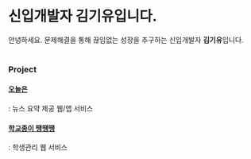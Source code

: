 # 신입개발자 김기유입니다.
안녕하세요. 문제해결을 통해 끊임없는 성장을 추구하는 신입개발자 **김기유**입니다. <br>
<br>
### Project <br>
#### [오늘은](https://github.com/final-project-ko)
: 뉴스 요약 제공 웹/앱 서비스
#### [학교종이 땡땡땡](https://github.com/jmsdew/kimbaekjung)
: 학생관리 웹 서비스
